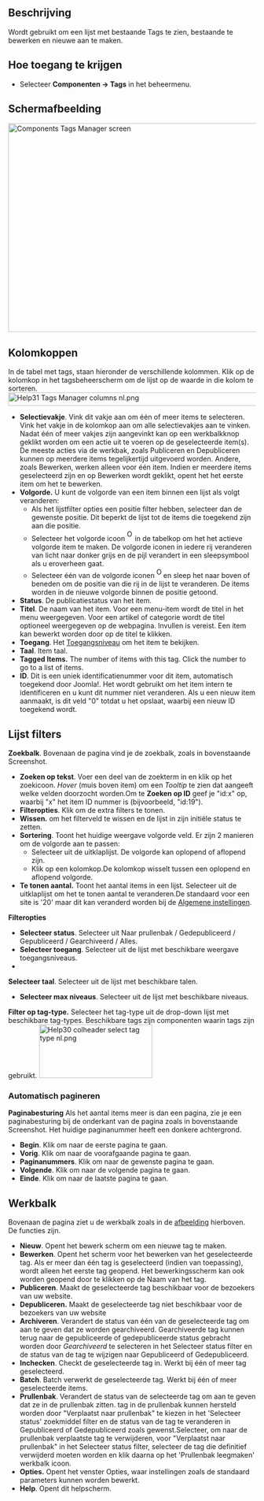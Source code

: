 <!-- Filename: Help4.x:Tags / Display title: Tags -->

## Beschrijving

Wordt gebruikt om een lijst met bestaande Tags te zien, bestaande te
bewerken en nieuwe aan te maken.

## Hoe toegang te krijgen

- Selecteer **Componenten → Tags** in het beheermenu.

## Schermafbeelding

<img
src="https://docs.joomla.org/images/thumb/8/89/Help-4x-Components-Tags-Manager-screen-nl.png/800px-Help-4x-Components-Tags-Manager-screen-nl.png"
decoding="async"
srcset="https://docs.joomla.org/images/thumb/8/89/Help-4x-Components-Tags-Manager-screen-nl.png/1200px-Help-4x-Components-Tags-Manager-screen-nl.png 1.5x, https://docs.joomla.org/images/8/89/Help-4x-Components-Tags-Manager-screen-nl.png 2x"
data-file-width="1299" data-file-height="689" width="800" height="424"
alt="Components Tags Manager screen" />

## Kolomkoppen

In de tabel met tags, staan hieronder de verschillende kolommen. Klik op
de kolomkop in het tagsbeheerscherm om de lijst op de waarde in die
kolom te sorteren. <img
src="https://docs.joomla.org/images/9/93/Help31-Tags-Manager-columns-nl.png"
decoding="async" data-file-width="1188" data-file-height="27"
width="1188" height="27" alt="Help31 Tags Manager columns nl.png" />

- **Selectievakje**. Vink dit vakje aan om één of meer items te
  selecteren. Vink het vakje in de kolomkop aan om alle selectievakjes
  aan te vinken. Nadat één of meer vakjes zijn aangevinkt kan op een
  werkbalkknop geklikt worden om een actie uit te voeren op de
  geselecteerde item(s). De meeste acties via de werkbak, zoals
  Publiceren en Depubliceren kunnen op meerdere items tegelijkertijd
  uitgevoerd worden. Andere, zoals Bewerken, werken alleen voor één
  item. Indien er meerdere items geselecteerd zijn en op Bewerken wordt
  geklikt, opent het het eerste item om het te bewerken.
- **Volgorde.** U kunt de volgorde van een item binnen een lijst als
  volgt veranderen:
  - Als het lijstfilter opties een positie filter hebben, selecteer dan
    de gewenste positie. Dit beperkt de lijst tot de items die toegekend
    zijn aan die positie.
  - Selecteer het volgorde icoon <img
    src="https://docs.joomla.org/images/e/ee/Help30-Ordering-colheader-icon.png"
    decoding="async" data-file-width="12" data-file-height="23" width="12"
    height="23" alt="Ordering column header icon" /> in de
    tabelkop om het het actieve volgorde item te maken. De volgorde
    iconen in iedere rij veranderen van licht naar donker grijs en de
    pijl verandert in een sleepsymbool als u eroverheen gaat.
  - Selecteer één van de volgorde iconen <img
    src="https://docs.joomla.org/images/8/87/Help30-Ordering-colheader-grab-bar-icon.png"
    decoding="async" data-file-width="10" data-file-height="21" width="10"
    height="21" alt="Ordering drag icon" /> en
    sleep het naar boven of beneden om de positie van die rij in de
    lijst te veranderen. De items worden in de nieuwe volgorde binnen de
    positie getoond.
- **Status**. De publicatiestatus van het item.
- **Titel**. De naam van het item. Voor een menu-item wordt de titel in
  het menu weergegeven. Voor een artikel of categorie wordt de titel
  optioneel weergegeven op de webpagina. Invullen is vereist. Een item
  kan bewerkt worden door op de titel te klikken.
- **Toegang**. Het
  [Toegangsniveau](https://docs.joomla.org/Help4.x:Users:_Viewing_Access_Levels/nl "Special:MyLanguage/Help4.x:Users: Viewing Access Levels/nl")
  om het item te bekijken.
- **Taal**. Item taal.
- **Tagged Items.** The number of items with this tag. Click the number
  to go to a list of items.
- **ID**. Dit is een uniek identificatienummer voor dit item,
  automatisch toegekend door Joomla!. Het wordt gebruikt om het item
  intern te identificeren en u kunt dit nummer niet veranderen. Als u
  een nieuw item aanmaakt, is dit veld "0" totdat u het opslaat, waarbij
  een nieuw ID toegekend wordt.

## Lijst filters

**Zoekbalk**. Bovenaan de pagina vind je de zoekbalk, zoals in
bovenstaande Screenshot.

- **Zoeken op tekst**. Voer een deel van de zoekterm in en klik op het
  zoekicoon. *Hover* (muis boven item) om een *Tooltip* te zien dat
  aangeeft welke velden doorzocht worden.Om te **Zoeken op ID** geef je
  "id:x" op, waarbij "x" het item ID nummer is (bijvoorbeeld, "id:19").
- **Filteropties**. Klik om de extra filters te tonen.
- **Wissen.** om het filterveld te wissen en de lijst in zijn initiële
  status te zetten.
- **Sortering**. Toont het huidige weergave volgorde veld. Er zijn 2
  manieren om de volgorde aan te passen:
  - Selecteer uit de uitklaplijst. De volgorde kan oplopend of aflopend
    zijn.
  - Klik op een kolomkop.De kolomkop wisselt tussen een oplopend en
    aflopend volgorde.
- **Te tonen aantal.** Toont het aantal items in een lijst. Selecteer
  uit de uitklaplijst om het te tonen aantal te veranderen.De standaard
  voor een site is '20' maar dit kan veranderd worden bij de [Algemene
  instellingen](https://docs.joomla.org/Help4.x:Site_Global_Configuration/nl#defaultlistlimit "Help4.x:Site Global Configuration/nl").

**Filteropties**

- **Selecteer status**. Selecteer uit Naar prullenbak / Gedepubliceerd /
  Gepubliceerd / Gearchiveerd / Alles.
- **Selecteer toegang**. Selecteer uit de lijst met beschikbare weergave
  toegangsniveaus.
-

**Selecteer taal**. Selecteer uit de lijst met beschikbare talen.

- **Selecteer max niveaus**. Selecteer uit de lijst met beschikbare
  niveaus.

**Filter op tag-type.** Selecteer het tag-type uit de drop-down lijst
met beschikbare tag-types. Beschikbare tags zijn componenten waarin tags
zijn gebruikt. <img
src="https://docs.joomla.org/images/f/f2/Help30-colheader-select-tag-type-nl.png"
decoding="async" data-file-width="230" data-file-height="109"
width="230" height="109"
alt="Help30 colheader select tag type nl.png" />

### Automatisch pagineren

**Paginabesturing** Als het aantal items meer is dan een pagina, zie je
een paginabesturing bij de onderkant van de pagina zoals in bovenstaande
Screenshot. Het huidige paginanummer heeft een donkere
achtergrond.

- **Begin**. Klik om naar de eerste pagina te gaan.
- **Vorig**. Klik om naar de voorafgaande pagina te gaan.
- **Paginanummers**. Klik om naar de gewenste pagina te gaan.
- **Volgende**. Klik om naar de volgende pagina te gaan.
- **Einde**. Klik om naar de laatste pagina te gaan.

## Werkbalk

Bovenaan de pagina ziet u de werkbalk zoals in de
[afbeelding](#Schermafbeelding) hierboven. De functies zijn.

- **Nieuw**. Opent het bewerk scherm om een nieuwe tag te maken.
- **Bewerken**. Opent het scherm voor het bewerken van het geselecteerde
  tag. Als er meer dan één tag is geselecteerd (indien van toepassing),
  wordt alleen het eerste tag geopend. Het bewerkingsscherm kan ook
  worden geopend door te klikken op de Naam van het tag.
- **Publiceren**. Maakt de geselecteerde tag beschikbaar voor de
  bezoekers van uw website.
- **Depubliceren.** Maakt de geselecteerde tag niet beschikbaar voor de
  bezoekers van uw website
- **Archiveren**. Verandert de status van één van de geselecteerde tag
  om aan te geven dat ze worden gearchiveerd. Gearchiveerde tag kunnen
  terug naar de gepubliceerde of gedepubliceerde status gebracht worden
  door *Gearchiveerd* te selecteren in het Selecteer status filter en de
  status van de tag te wijzigen naar Gepubliceerd of Gedepubliceerd.
- **Inchecken**. Checkt de geselecteerde tag in. Werkt bij één of meer
  tag geselecteerd.
- **Batch**. Batch verwerkt de geselecteerde tag. Werkt bij één of meer
  geselecteerde items.
- **Prullenbak**. Verandert de status van de selecteerde tag om aan te
  geven dat ze in de prullenbak zitten. tag in de prullenbak kunnen
  hersteld worden door "Verplaatst naar prullenbak" te kiezen in het
  'Selecteer status' zoekmiddel filter en de status van de tag te
  veranderen in Gepubliceerd of Gedepubliceerd zoals gewenst.Selecteer,
  om naar de prullenbak verplaatste tag te verwijderen, voor "Verplaatst
  naar prullenbak" in het Selecteer status filter, selecteer de tag die
  definitief verwijderd moeten worden en klik daarna op het 'Prullenbak
  leegmaken' werkbalk icoon.
- **Opties.** Opent het venster Opties, waar instellingen zoals de
  standaard parameters kunnen worden bewerkt.
- **Help**. Opent dit helpscherm.
